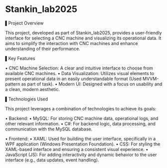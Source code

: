 # Stankin_lab2025
▌Project Overview

This project, developed as part of Stankin_lab2025, provides a user-friendly interface for selecting a CNC machine and visualizing its operational data. It aims to simplify the interaction with CNC machines and enhance understanding of their performance.

▌Key Features

•  CNC Machine Selection: A clear and intuitive interface to choose from available CNC machines.
•  Data Visualization: Utilizes visual elements to present operational data in an easily understandable format (Used MVVM-pattern as part of task).
•  Modern UI: Designed with a focus on usability and a clean, modern aesthetic.

▌Technologies Used

This project leverages a combination of technologies to achieve its goals:

•  Backend:
  •  MySQL: For storing CNC machine data, operational logs, and other relevant information.
  •  C#: For backend logic, data processing, and communication with the MySQL database.

•  Frontend:
  •  XAML: Used for building the user interface, specifically in a WPF application (Windows Presentation Foundation).
  •  CSS: For styling the XAML-based interface and ensuring a consistent visual experience.
  •  JavaScript (JS): For adding interactivity and dynamic behavior to the user interface (e.g., data updates, event handling).
